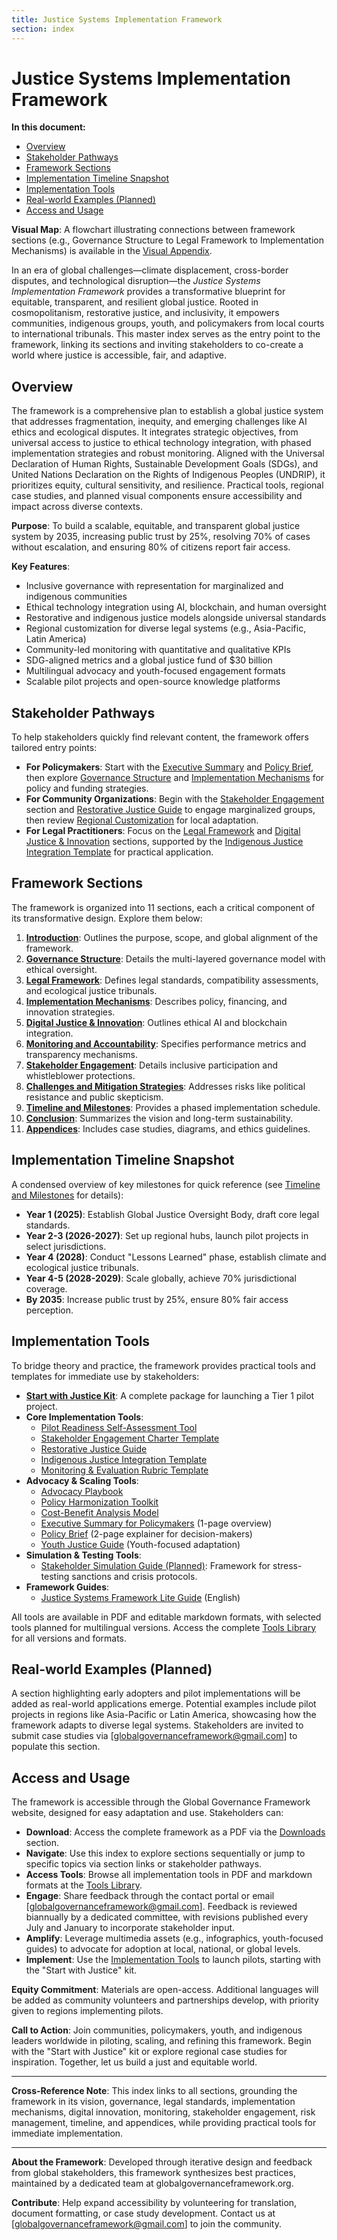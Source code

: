 ```yaml
---
title: Justice Systems Implementation Framework
section: index
---
```


# Justice Systems Implementation Framework

**In this document:**
- [Overview](#overview)
- [Stakeholder Pathways](#stakeholder-pathways)
- [Framework Sections](#framework-sections)
- [Implementation Timeline Snapshot](#implementation-timeline-snapshot)
- [Implementation Tools](#implementation-tools)
- [Real-world Examples (Planned)](#real-world-examples)
- [Access and Usage](#access-and-usage)

**Visual Map**: A flowchart illustrating connections between framework sections (e.g., Governance Structure to Legal Framework to Implementation Mechanisms) is available in the [Visual Appendix](/frameworks/justice-systems#appendices).

In an era of global challenges—climate displacement, cross-border disputes, and technological disruption—the *Justice Systems Implementation Framework* provides a transformative blueprint for equitable, transparent, and resilient global justice. Rooted in cosmopolitanism, restorative justice, and inclusivity, it empowers communities, indigenous groups, youth, and policymakers from local courts to international tribunals. This master index serves as the entry point to the framework, linking its sections and inviting stakeholders to co-create a world where justice is accessible, fair, and adaptive.

## <a id="overview"></a>Overview
The framework is a comprehensive plan to establish a global justice system that addresses fragmentation, inequity, and emerging challenges like AI ethics and ecological disputes. It integrates strategic objectives, from universal access to justice to ethical technology integration, with phased implementation strategies and robust monitoring. Aligned with the Universal Declaration of Human Rights, Sustainable Development Goals (SDGs), and United Nations Declaration on the Rights of Indigenous Peoples (UNDRIP), it prioritizes equity, cultural sensitivity, and resilience. Practical tools, regional case studies, and planned visual components ensure accessibility and impact across diverse contexts.

**Purpose**: To build a scalable, equitable, and transparent global justice system by 2035, increasing public trust by 25%, resolving 70% of cases without escalation, and ensuring 80% of citizens report fair access.

**Key Features**:
- Inclusive governance with representation for marginalized and indigenous communities
- Ethical technology integration using AI, blockchain, and human oversight
- Restorative and indigenous justice models alongside universal standards
- Regional customization for diverse legal systems (e.g., Asia-Pacific, Latin America)
- Community-led monitoring with quantitative and qualitative KPIs
- SDG-aligned metrics and a global justice fund of $30 billion
- Multilingual advocacy and youth-focused engagement formats
- Scalable pilot projects and open-source knowledge platforms

## <a id="stakeholder-pathways"></a>Stakeholder Pathways
To help stakeholders quickly find relevant content, the framework offers tailored entry points:

- **For Policymakers**: Start with the [Executive Summary](/frameworks/tools/justice/executive-summary-en.pdf) and [Policy Brief](/frameworks/tools/justice/policy-brief-en.pdf), then explore [Governance Structure](/frameworks/justice-systems#governance-structure) and [Implementation Mechanisms](/frameworks/justice-systems#implementation-mechanisms) for policy and funding strategies.
- **For Community Organizations**: Begin with the [Stakeholder Engagement](/frameworks/justice-systems#stakeholder-engagement) section and [Restorative Justice Guide](/frameworks/tools/justice/restorative-justice-guide-en.pdf) to engage marginalized groups, then review [Regional Customization](/frameworks/justice-systems#appendices) for local adaptation.
- **For Legal Practitioners**: Focus on the [Legal Framework](/frameworks/justice-systems#legal-framework) and [Digital Justice & Innovation](/frameworks/justice-systems#digital-justice-innovation) sections, supported by the [Indigenous Justice Integration Template](/frameworks/tools/justice/indigenous-justice-integration-template-en.pdf) for practical application.

## <a id="framework-sections"></a>Framework Sections
The framework is organized into 11 sections, each a critical component of its transformative design. Explore them below:

1. **[Introduction](/frameworks/justice-systems#introduction)**: Outlines the purpose, scope, and global alignment of the framework.
2. **[Governance Structure](/frameworks/justice-systems#governance-structure)**: Details the multi-layered governance model with ethical oversight.
3. **[Legal Framework](/frameworks/justice-systems#legal-framework)**: Defines legal standards, compatibility assessments, and ecological justice tribunals.
4. **[Implementation Mechanisms](/frameworks/justice-systems#implementation-mechanisms)**: Describes policy, financing, and innovation strategies.
5. **[Digital Justice & Innovation](/frameworks/justice-systems#digital-justice-innovation)**: Outlines ethical AI and blockchain integration.
6. **[Monitoring and Accountability](/frameworks/justice-systems#monitoring-accountability)**: Specifies performance metrics and transparency mechanisms.
7. **[Stakeholder Engagement](/frameworks/justice-systems#stakeholder-engagement)**: Details inclusive participation and whistleblower protections.
8. **[Challenges and Mitigation Strategies](/frameworks/justice-systems#challenges-mitigation)**: Addresses risks like political resistance and public skepticism.
9. **[Timeline and Milestones](/frameworks/justice-systems#timeline-milestones)**: Provides a phased implementation schedule.
10. **[Conclusion](/frameworks/justice-systems#conclusion)**: Summarizes the vision and long-term sustainability.
11. **[Appendices](/frameworks/justice-systems#appendices)**: Includes case studies, diagrams, and ethics guidelines.

## <a id="implementation-timeline-snapshot"></a>Implementation Timeline Snapshot
A condensed overview of key milestones for quick reference (see [Timeline and Milestones](/frameworks/justice-systems#timeline-milestones) for details):

- **Year 1 (2025)**: Establish Global Justice Oversight Body, draft core legal standards.
- **Year 2-3 (2026-2027)**: Set up regional hubs, launch pilot projects in select jurisdictions.
- **Year 4 (2028)**: Conduct "Lessons Learned" phase, establish climate and ecological justice tribunals.
- **Year 4-5 (2028-2029)**: Scale globally, achieve 70% jurisdictional coverage.
- **By 2035**: Increase public trust by 25%, ensure 80% fair access perception.

## <a id="implementation-tools"></a>Implementation Tools
To bridge theory and practice, the framework provides practical tools and templates for immediate use by stakeholders:

- **[Start with Justice Kit](/frameworks/tools/justice/start-with-justice-kit-en.zip)**: A complete package for launching a Tier 1 pilot project.
- **Core Implementation Tools**:
  - [Pilot Readiness Self-Assessment Tool](/frameworks/tools/justice/pilot-readiness-self-assessment-tool-en.pdf)
  - [Stakeholder Engagement Charter Template](/frameworks/tools/justice/stakeholder-engagement-charter-en.pdf)
  - [Restorative Justice Guide](/frameworks/tools/justice/restorative-justice-guide-en.pdf)
  - [Indigenous Justice Integration Template](/frameworks/tools/justice/indigenous-justice-integration-template-en.pdf)
  - [Monitoring & Evaluation Rubric Template](/frameworks/tools/justice/monitoring-evaluation-rubric-en.pdf)
- **Advocacy & Scaling Tools**:
  - [Advocacy Playbook](/frameworks/tools/justice/advocacy-playbook-en.pdf)
  - [Policy Harmonization Toolkit](/frameworks/tools/justice/policy-harmonization-toolkit-en.pdf)
  - [Cost-Benefit Analysis Model](/frameworks/tools/justice/cost-benefit-analysis-model-en.pdf)
  - [Executive Summary for Policymakers](/frameworks/tools/justice/executive-summary-en.pdf) (1-page overview)
  - [Policy Brief](/frameworks/tools/justice/policy-brief-en.pdf) (2-page explainer for decision-makers)
  - [Youth Justice Guide](/frameworks/tools/justice/youth-justice-guide-en.pdf) (Youth-focused adaptation)
- **Simulation & Testing Tools**:
  - [Stakeholder Simulation Guide (Planned)](/frameworks/tools/justice/stakeholder-simulation-guide-en.pdf): Framework for stress-testing sanctions and crisis protocols.
- **Framework Guides**:
  - [Justice Systems Framework Lite Guide](/frameworks/tools/justice/justice-framework-lite-guide-en.pdf) (English)

All tools are available in PDF and editable markdown formats, with selected tools planned for multilingual versions. Access the complete [Tools Library](/frameworks/tools/justice) for all versions and formats.

## <a id="real-world-examples"></a>Real-world Examples (Planned)
A section highlighting early adopters and pilot implementations will be added as real-world applications emerge. Potential examples include pilot projects in regions like Asia-Pacific or Latin America, showcasing how the framework adapts to diverse legal systems. Stakeholders are invited to submit case studies via [globalgovernanceframework@gmail.com] to populate this section.

## <a id="access-and-usage"></a>Access and Usage
The framework is accessible through the Global Governance Framework website, designed for easy adaptation and use. Stakeholders can:

- **Download**: Access the complete framework as a PDF via the [Downloads](/downloads) section.
- **Navigate**: Use this index to explore sections sequentially or jump to specific topics via section links or stakeholder pathways.
- **Access Tools**: Browse all implementation tools in PDF and markdown formats at the [Tools Library](/frameworks/tools/justice).
- **Engage**: Share feedback through the contact portal or email [globalgovernanceframework@gmail.com]. Feedback is reviewed biannually by a dedicated committee, with revisions published every July and January to incorporate stakeholder input.
- **Amplify**: Leverage multimedia assets (e.g., infographics, youth-focused guides) to advocate for adoption at local, national, or global levels.
- **Implement**: Use the [Implementation Tools](#implementation-tools) to launch pilots, starting with the "Start with Justice" kit.

**Equity Commitment**: Materials are open-access. Additional languages will be added as community volunteers and partnerships develop, with priority given to regions implementing pilots.

**Call to Action**: Join communities, policymakers, youth, and indigenous leaders worldwide in piloting, scaling, and refining this framework. Begin with the "Start with Justice" kit or explore regional case studies for inspiration. Together, let us build a just and equitable world.

---

**Cross-Reference Note**: This index links to all sections, grounding the framework in its vision, governance, legal standards, implementation mechanisms, digital innovation, monitoring, stakeholder engagement, risk management, timeline, and appendices, while providing practical tools for immediate implementation.

---

**About the Framework**: Developed through iterative design and feedback from global stakeholders, this framework synthesizes best practices, maintained by a dedicated team at globalgovernanceframework.org.

**Contribute**: Help expand accessibility by volunteering for translation, document formatting, or case study development. Contact us at [globalgovernanceframework@gmail.com] to join the community.
